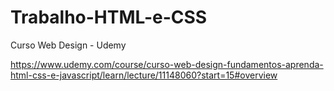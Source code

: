 # Trabalho-HTML-e-CSS
Curso Web Design - Udemy

https://www.udemy.com/course/curso-web-design-fundamentos-aprenda-html-css-e-javascript/learn/lecture/11148060?start=15#overview 

